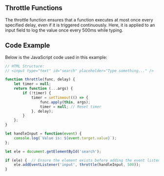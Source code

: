 ## Throttle Functions
The throttle function ensures that a function executes at most once every specified delay, even if it is triggered continuously. Here, it is applied to an input field to log the value once every 500ms while typing.

## Code Example

Below is the JavaScript code used in this example:

```javascript
// HTML Structure:
// <input type="text" id="search" placeholder="Type something..." />

function throttle(func, delay) {
    let timer = null;
    return function (...args) {
        if (!timer) {
            timer = setTimeout(() => {
                func.apply(this, args);
                timer = null; // Reset timer
            }, delay);
        }
    };
}

let handleInput = function(event) {
    console.log(`Value is: ${event.target.value}`);
};

let ele = document.getElementById('search');

if (ele) {  // Ensure the element exists before adding the event listener
    ele.addEventListener('input', throttle(handleInput, 500));
}
